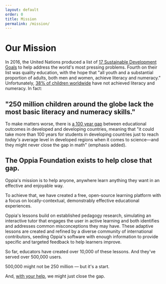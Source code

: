 ```yaml
---
layout: default
order: 0
title: Mission
permalink: /mission/
---
```


# Our Mission

In 2016, the United Nations produced a list of <a href="http://www.un.org/sustainabledevelopment/sustainable-development-goals/">17 Sustainable Development Goals</a> to help address the world's most pressing problems. Fourth on their list was quality education, with the hope that "all youth and a substantial proportion of adults, both men and women, achieve literacy and numeracy." Unfortunately, <a href="https://www.brookings.edu/wp-content/uploads/2016/04/FINAL-Millions-Learning-Report-1.pdf"> 38% of children worldwide</a> have not achieved literacy and numeracy. In fact:

<h2 class="quote">"250 million children around the globe lack the most basic literacy and numeracy skills."</h2>

To make matters worse, there is <a href="https://www.brookings.edu/wp-content/uploads/2016/04/FINAL-Millions-Learning-Report-1.pdf">a 100 year gap</a> between educational outcomes in developed and developing countries, meaning that "it could take more than 100 years for students in developing countries just to reach <em>today's</em> average level in developed regions when it comes to science—and they might never close the gap in math" (emphasis added).

<h2 class="quote">The Oppia Foundation exists to help close that gap.</h2>

Oppia's mission is to help anyone, anywhere learn anything they want in an effective and enjoyable way.

To achieve that, we have created a free, open-source learning platform with a focus on locally-contextual, demonstrably effective educational experiences.

Oppia's lessons build on established pedagogy research, simulating an interactive tutor that engages the user in active learning and both identifies and addresses common misconceptions they may have. These adaptive lessons are created and refined by a diverse community of international contributors, seeding Oppia's software with enough information to provide specific and targeted feedback to help learners improve.

So far, educators have created over 10,000 of these lessons. And they've served over 500,000 users.

500,000 might not be 250 million &mdash; but it's a start.

And, <a href="{{ site.baseurl }}/get-involved/">with your help</a>, we might just close the gap.

<br />
